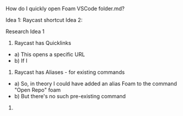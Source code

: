 How do I quickly open Foam VSCode folder.md?

Idea 1: Raycast shortcut
Idea 2: 

Research Idea 1
1) Raycast has Quicklinks
- a) This opens a specific URL
- b) If I 
1) Raycast has Aliases - for existing commands
-  a) So, in  theory I could have added an alias Foam to the command "Open Repo" foam
-  b) But there's no such pre-existing command
1) 
